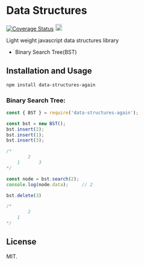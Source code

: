 # Data Structures
<p>
    <a href='https://coveralls.io/github/divyanshyadav/data-structures-again?branch=master'><img src='https://coveralls.io/repos/github/divyanshyadav/data-structures-again/badge.svg?branch=master' alt='Coverage Status' /></a>
    <a href="https://badge.fury.io/js/data-structures-again"><img src="https://badge.fury.io/js/data-structures-again.svg" alt="npm version" height="18"></a>
</p>

Light weight javascript data structures library

+ Binary Search Tree(BST)

## Installation and Usage

```bash
npm install data-structures-again
```

### Binary Search Tree:
```js
const { BST } = require('data-structures-again');

const bst = new BST();
bst.insert(2);
bst.insert(1);
bst.insert(3);

/*
        2
    1       3
*/

const node = bst.search(2);
console.log(node.data);     // 2

bst.delete(3)

/*
        2
    1
*/
```
## License
MIT.